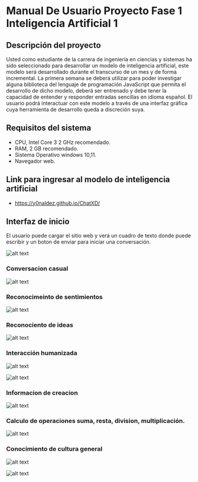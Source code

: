 # **Manual De Usuario Proyecto Fase 1 Inteligencia Artificial 1**



## **Descripción del proyecto**

Usted como estudiante de la carrera de ingeniería en ciencias y sistemas ha sido seleccionado
para desarrollar un modelo de inteligencia artificial, este modelo será desarrollado durante el
transcurso de un mes y de forma incremental. La primera semana se deberá utilizar para
poder investigar alguna biblioteca del lenguaje de programación JavaScript que permita el
desarrollo de dicho modelo, deberá ser entrenado y debe tener la capacidad de entender y
responder entradas sencillas en idioma español.
El usuario podrá interactuar con este modelo a través de una interfaz gráfica cuya herramienta
de desarrollo queda a discreción suya.


## **Requisitos del sistema**
- CPU, Intel Core 3  2 GHz recomendado.
- RAM, 2 GB recomendado. 
- Sistema Operativo windows 10,11.
- Navegador web.


## Link para ingresar al modelo de inteligencia artificial 

- https://y0naldez.github.io/ChatXD/

## Interfaz de inicio

El usuario puede cargar el sitio web y verá un cuadro de texto donde puede escribir y un boton de enviar para iniciar una conversación.

![alt text](1.png)


### Conversacion casual 
![alt text](2.png)

### Reconocimeinto de sentimientos 
![alt text](3.png)


### Reconociento de ideas 
![alt text](4.png)

### Interacción humanizada

![alt text](5.png)


![alt text](image.png)

### Informacion de creacion 
![alt text](6.png)


### Calculo de operaciones suma, resta, division, multiplicación. 
![alt text](7.png)


### Conocimiento de cultura general
![alt text](8.png)

![alt text](9.png)